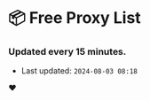 # :package: Free Proxy List
### Updated every 15 minutes.

- Last updated: `2024-08-03 08:18`

:heart:
